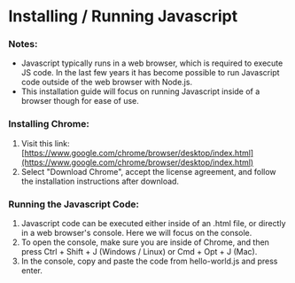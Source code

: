 # Installing / Running Javascript

### Notes:
- Javascript typically runs in a web browser, which is required to execute JS code. In the last few years it has become possible to run Javascript code outside of the web browser with Node.js.
- This installation guide will focus on running Javascript inside of a browser though for ease of use.

### Installing Chrome:

1. Visit this link: [https://www.google.com/chrome/browser/desktop/index.html](https://www.google.com/chrome/browser/desktop/index.html)
2. Select "Download Chrome", accept the license agreement, and follow the installation instructions after download.

### Running the Javascript Code:

1. Javascript code can be executed either inside of an .html file, or directly in a web browser's console. Here we will focus on the console.
2. To open the console, make sure you are inside of Chrome, and then press Ctrl + Shift + J (Windows / Linux) or Cmd + Opt + J (Mac).
3. In the console, copy and paste the code from hello-world.js and press enter.